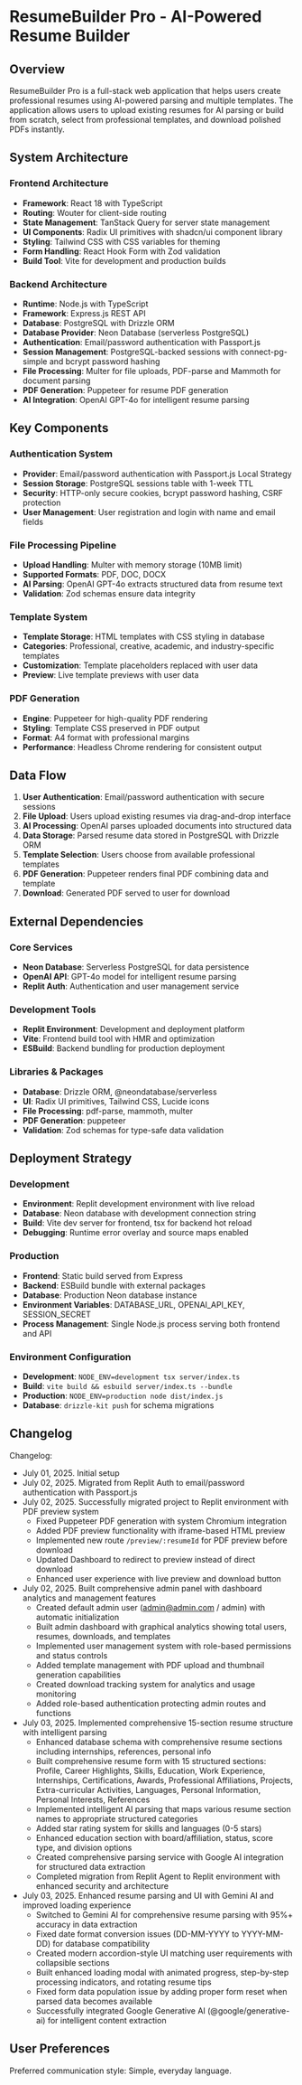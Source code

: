 # ResumeBuilder Pro - AI-Powered Resume Builder

## Overview

ResumeBuilder Pro is a full-stack web application that helps users create professional resumes using AI-powered parsing and multiple templates. The application allows users to upload existing resumes for AI parsing or build from scratch, select from professional templates, and download polished PDFs instantly.

## System Architecture

### Frontend Architecture
- **Framework**: React 18 with TypeScript
- **Routing**: Wouter for client-side routing
- **State Management**: TanStack Query for server state management
- **UI Components**: Radix UI primitives with shadcn/ui component library
- **Styling**: Tailwind CSS with CSS variables for theming
- **Form Handling**: React Hook Form with Zod validation
- **Build Tool**: Vite for development and production builds

### Backend Architecture
- **Runtime**: Node.js with TypeScript
- **Framework**: Express.js REST API
- **Database**: PostgreSQL with Drizzle ORM
- **Database Provider**: Neon Database (serverless PostgreSQL)
- **Authentication**: Email/password authentication with Passport.js
- **Session Management**: PostgreSQL-backed sessions with connect-pg-simple and bcrypt password hashing
- **File Processing**: Multer for file uploads, PDF-parse and Mammoth for document parsing
- **PDF Generation**: Puppeteer for resume PDF generation
- **AI Integration**: OpenAI GPT-4o for intelligent resume parsing

## Key Components

### Authentication System
- **Provider**: Email/password authentication with Passport.js Local Strategy
- **Session Storage**: PostgreSQL sessions table with 1-week TTL
- **Security**: HTTP-only secure cookies, bcrypt password hashing, CSRF protection
- **User Management**: User registration and login with name and email fields

### File Processing Pipeline
- **Upload Handling**: Multer with memory storage (10MB limit)
- **Supported Formats**: PDF, DOC, DOCX
- **AI Parsing**: OpenAI GPT-4o extracts structured data from resume text
- **Validation**: Zod schemas ensure data integrity

### Template System
- **Template Storage**: HTML templates with CSS styling in database
- **Categories**: Professional, creative, academic, and industry-specific templates
- **Customization**: Template placeholders replaced with user data
- **Preview**: Live template previews with user data

### PDF Generation
- **Engine**: Puppeteer for high-quality PDF rendering
- **Styling**: Template CSS preserved in PDF output
- **Format**: A4 format with professional margins
- **Performance**: Headless Chrome rendering for consistent output

## Data Flow

1. **User Authentication**: Email/password authentication with secure sessions
2. **File Upload**: Users upload existing resumes via drag-and-drop interface
3. **AI Processing**: OpenAI parses uploaded documents into structured data
4. **Data Storage**: Parsed resume data stored in PostgreSQL with Drizzle ORM
5. **Template Selection**: Users choose from available professional templates
6. **PDF Generation**: Puppeteer renders final PDF combining data and template
7. **Download**: Generated PDF served to user for download

## External Dependencies

### Core Services
- **Neon Database**: Serverless PostgreSQL for data persistence
- **OpenAI API**: GPT-4o model for intelligent resume parsing
- **Replit Auth**: Authentication and user management service

### Development Tools
- **Replit Environment**: Development and deployment platform
- **Vite**: Frontend build tool with HMR and optimization
- **ESBuild**: Backend bundling for production deployment

### Libraries & Packages
- **Database**: Drizzle ORM, @neondatabase/serverless
- **UI**: Radix UI primitives, Tailwind CSS, Lucide icons
- **File Processing**: pdf-parse, mammoth, multer
- **PDF Generation**: puppeteer
- **Validation**: Zod schemas for type-safe data validation

## Deployment Strategy

### Development
- **Environment**: Replit development environment with live reload
- **Database**: Neon database with development connection string
- **Build**: Vite dev server for frontend, tsx for backend hot reload
- **Debugging**: Runtime error overlay and source maps enabled

### Production
- **Frontend**: Static build served from Express
- **Backend**: ESBuild bundle with external packages
- **Database**: Production Neon database instance
- **Environment Variables**: DATABASE_URL, OPENAI_API_KEY, SESSION_SECRET
- **Process Management**: Single Node.js process serving both frontend and API

### Environment Configuration
- **Development**: `NODE_ENV=development tsx server/index.ts`
- **Build**: `vite build && esbuild server/index.ts --bundle`
- **Production**: `NODE_ENV=production node dist/index.js`
- **Database**: `drizzle-kit push` for schema migrations

## Changelog

Changelog:
- July 01, 2025. Initial setup
- July 02, 2025. Migrated from Replit Auth to email/password authentication with Passport.js
- July 02, 2025. Successfully migrated project to Replit environment with PDF preview system
  - Fixed Puppeteer PDF generation with system Chromium integration
  - Added PDF preview functionality with iframe-based HTML preview
  - Implemented new route `/preview/:resumeId` for PDF preview before download
  - Updated Dashboard to redirect to preview instead of direct download
  - Enhanced user experience with live preview and download button
- July 02, 2025. Built comprehensive admin panel with dashboard analytics and management features
  - Created default admin user (admin@admin.com / admin) with automatic initialization
  - Built admin dashboard with graphical analytics showing total users, resumes, downloads, and templates
  - Implemented user management system with role-based permissions and status controls
  - Added template management with PDF upload and thumbnail generation capabilities
  - Created download tracking system for analytics and usage monitoring
  - Added role-based authentication protecting admin routes and functions
- July 03, 2025. Implemented comprehensive 15-section resume structure with intelligent parsing
  - Enhanced database schema with comprehensive resume sections including internships, references, personal info
  - Built comprehensive resume form with 15 structured sections: Profile, Career Highlights, Skills, Education, Work Experience, Internships, Certifications, Awards, Professional Affiliations, Projects, Extra-curricular Activities, Languages, Personal Information, Personal Interests, References
  - Implemented intelligent AI parsing that maps various resume section names to appropriate structured categories
  - Added star rating system for skills and languages (0-5 stars)
  - Enhanced education section with board/affiliation, status, score type, and division options
  - Created comprehensive parsing service with Google AI integration for structured data extraction
  - Completed migration from Replit Agent to Replit environment with enhanced security and architecture
- July 03, 2025. Enhanced resume parsing and UI with Gemini AI and improved loading experience
  - Switched to Gemini AI for comprehensive resume parsing with 95%+ accuracy in data extraction
  - Fixed date format conversion issues (DD-MM-YYYY to YYYY-MM-DD) for database compatibility
  - Created modern accordion-style UI matching user requirements with collapsible sections
  - Built enhanced loading modal with animated progress, step-by-step processing indicators, and rotating resume tips
  - Fixed form data population issue by adding proper form reset when parsed data becomes available
  - Successfully integrated Google Generative AI (@google/generative-ai) for intelligent content extraction

## User Preferences

Preferred communication style: Simple, everyday language.